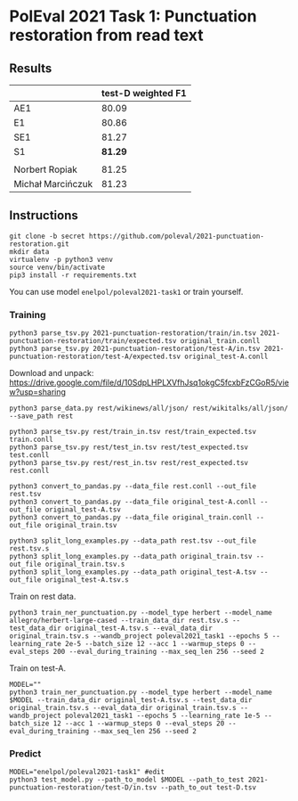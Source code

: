 # PolEval 2021 Task 1: Punctuation restoration from read text

## Results

|                   | test-D weighted F1 |
|-------------------|--------------------|
| AE1               | 80.09              |
| E1                | 80.86              |
| SE1               | 81.27              |
| S1                | **81.29**       |
|||
| Norbert Ropiak    | 81.25              |
| Michał Marcińczuk | 81.23              |

## Instructions

```shell
git clone -b secret https://github.com/poleval/2021-punctuation-restoration.git
mkdir data
virtualenv -p python3 venv
source venv/bin/activate
pip3 install -r requirements.txt
```

You can use model `enelpol/poleval2021-task1` or train yourself.

### Training


```shell
python3 parse_tsv.py 2021-punctuation-restoration/train/in.tsv 2021-punctuation-restoration/train/expected.tsv original_train.conll
python3 parse_tsv.py 2021-punctuation-restoration/test-A/in.tsv 2021-punctuation-restoration/test-A/expected.tsv original_test-A.conll
```
Download and unpack: https://drive.google.com/file/d/10SdpLHPLXVfhJsq1okgC5fcxbFzCGoR5/view?usp=sharing
```shell
python3 parse_data.py rest/wikinews/all/json/ rest/wikitalks/all/json/ --save_path rest
```


```shell
python3 parse_tsv.py rest/train_in.tsv rest/train_expected.tsv train.conll
python3 parse_tsv.py rest/test_in.tsv rest/test_expected.tsv test.conll
python3 parse_tsv.py rest/rest_in.tsv rest/rest_expected.tsv rest.conll
```
```shell
python3 convert_to_pandas.py --data_file rest.conll --out_file rest.tsv
python3 convert_to_pandas.py --data_file original_test-A.conll --out_file original_test-A.tsv
python3 convert_to_pandas.py --data_file original_train.conll --out_file original_train.tsv
```
```shell
python3 split_long_examples.py --data_path rest.tsv --out_file rest.tsv.s
python3 split_long_examples.py --data_path original_train.tsv --out_file original_train.tsv.s
python3 split_long_examples.py --data_path original_test-A.tsv --out_file original_test-A.tsv.s
```

Train on rest data.
```shell
python3 train_ner_punctuation.py --model_type herbert --model_name allegro/herbert-large-cased --train_data_dir rest.tsv.s --test_data_dir original_test-A.tsv.s --eval_data_dir original_train.tsv.s --wandb_project poleval2021_task1 --epochs 5 --learning_rate 2e-5 --batch_size 12 --acc 1 --warmup_steps 0 --eval_steps 200 --eval_during_training --max_seq_len 256 --seed 2
```

Train on test-A.
```shell
MODEL=""
python3 train_ner_punctuation.py --model_type herbert --model_name $MODEL --train_data_dir original_test-A.tsv.s --test_data_dir original_train.tsv.s --eval_data_dir original_train.tsv.s --wandb_project poleval2021_task1 --epochs 5 --learning_rate 1e-5 --batch_size 12 --acc 1 --warmup_steps 0 --eval_steps 20 --eval_during_training --max_seq_len 256 --seed 2
````

### Predict

```shell
MODEL="enelpol/poleval2021-task1" #edit
python3 test_model.py --path_to_model $MODEL --path_to_test 2021-punctuation-restoration/test-D/in.tsv --path_to_out test-D.tsv
````









